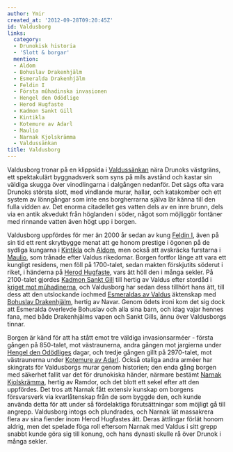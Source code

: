 ```yaml
---
author: Ymir
created_at: '2012-09-28T09:20:45Z'
id: Valdusborg
links:
  category:
  - Drunokisk historia
  - 'Slott & borgar'
  mention:
  - Aldom
  - Bohuslav Drakenhjälm
  - Esmeralda Drakenhjälm
  - Feldin I
  - Första mûhadinska invasionen
  - Hengel den Odödlige
  - Herod Hugfaste
  - Kadmon Sankt Gill
  - Kintikla
  - Kotemure av Adarl
  - Maulio
  - Narnak Kjolskrämma
  - Valdussänkan
title: Valdusborg
---
```


Valdusborg tronar på en klippsida i [Valdussänkan] nära Drunoks västgräns, ett spektakulärt
byggnadsverk som syns på mils avstånd och kastar sin väldiga skugga över vinodlingarna i dalgången
nedanför. Det sägs ofta vara Drunoks största slott, med vindlande murar, hallar, och katakomber och
ett system av lönngångar som inte ens borgherrarna själva lär känna till den fulla vidden av. Det
enorma citadellet ges vatten dels av en inre brunn, dels via en antik akvedukt från höglanden i
söder, något som möjliggör fontäner med rinnande vatten även högt upp i borgen.

Valdusborg uppfördes för mer än 2000 år sedan av kung [Feldin I], även på sin tid ett rent
skrytbygge menat att ge honom prestige i ögonen på de sydliga kungarna i [Kintikla] och [Aldom], men
också att avskräcka furstarna i [Maulio], som trånade efter Valdus rikedomar. Borgen fortfor länge
att vara ett kungligt residens, men föll på 1700-talet, sedan makten förskjutits söderut i riket, i
händerna på [Herod Hugfaste], vars ätt höll den i många sekler. På 2100-talet gjordes [Kadmon Sankt
Gill] till hertig av Valdus efter stordåd i [kriget mot mûhadinerna], och Valdusborg har sedan dess
tillhört hans ätt, till dess att den utslockande iochmed [Esmeraldas av Valdus] äktenskap med
[Bohuslav Drakenhjälm], hertig av Navar. Genom ödets ironi kom det sig dock att Esmeralda överlevde
Bohuslav och alla sina barn, och idag vajar hennes fana, med både Drakenhjälms vapen och Sankt
Gills, ännu över Valdusborgs tinnar.

Borgen är känd för att ha stått emot tre väldiga invasionsarméer - första gången på 850-talet, mot
västraunerna, andra gången mot jargierna under [Hengel den Odödliges] dagar, och tredje gången gillt
på 2970-talet, mot västraunerna under [Kotemure av Adarl]. Också otaliga andra arméer har skingrats
för Valdusborgs murar genom historien; den enda gång borgen med säkerhet fallit var det för
drunokiska händer, närmare bestämt [Narnak Kjolskrämma], hertig av Ramdor, och det blott ett sekel
efter att den uppfördes. Det tros att Narnak fått extensiv kunskap om borgens försvarsverk via
kvarlåtenskap från de som byggde den, och kunde använda detta för att under så fördelaktiga
förutsättningar som möjligt gå till angrepp. Valdusborg intogs och plundrades, och Narnak lät
massakrera flera av sina fiender inom Herod Hugfastes ätt. Deras ättlingar förlät honom aldrig, men
det spelade föga roll eftersom Narnak med Valdus i sitt grepp snabbt kunde göra sig till konung, och
hans dynasti skulle rå över Drunok i många sekler.

  [Valdussänkan]: Valdussänkan
  [Feldin I]: Feldin_I
  [Kintikla]: Kintikla
  [Aldom]: Aldom
  [Maulio]: Maulio
  [Herod Hugfaste]: Herod_Hugfaste
  [Kadmon Sankt Gill]: Kadmon_Sankt_Gill
  [kriget mot mûhadinerna]: Första_mûhadinska_invasionen
  [Esmeraldas av Valdus]: Esmeralda_Drakenhjälm
  [Bohuslav Drakenhjälm]: Bohuslav_Drakenhjälm
  [Hengel den Odödliges]: Hengel_den_Odödlige
  [Kotemure av Adarl]: Kotemure_av_Adarl
  [Narnak Kjolskrämma]: Narnak_Kjolskrämma